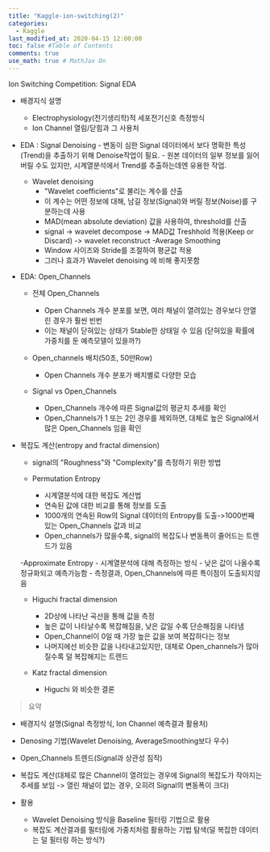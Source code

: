 ```yaml
---
title: "Kaggle-ion-switching(2)"
categories: 
  - Kaggle
last_modified_at: 2020-04-15 12:00:00
toc: false #Table of Contents
comments: true
use_math: true # MathJax On
---
```


Ion Switching Competition: Signal EDA
- 배경지식 설명
	- Electrophysiology(전기생리학)적 세포전기신호 측정방식
	- Ion Channel 열림/닫힘과 그 사용처

- EDA : Signal Denoising
		- 변동이 심한 Signal 데이터에서 보다 명확한 특성(Trend)을 추출하기 위해 Denoise작업이 필요.
		- 원본 데이터의 일부 정보를 잃어버릴 수도 있지만, 시계열분석에서 Trend를 추출하는데엔 유용한 작업.
	- Wavelet denoising
		- "Wavelet coefficients"로 불리는 계수를 산출
		- 이 계수는 어떤 정보에 대해, 남길 정보(Signal)와 버릴 정보(Noise)를 구분하는데 사용
		- MAD(mean absolute deviation) 값을 사용하여, threshold를 산출
		- signal -> wavelet decompose -> MAD값 Treshhold 적용(Keep or Discard) -> wavelet reconstruct
	-Average Smoothing
		- Window 사이즈와 Stride를 조절하여 평균값 적용
		- 그러나 효과가 Wavelet denoising 에 비해 좋지못함

- EDA: Open_Channels 
	- 전체 Open_Channels
		- Open Channels 개수 분포를 보면, 여러 채널이 열려있는 경우보다 안열린 경우가 훨씬 빈번
		- 이는 채널이 닫혀있는 상태가 Stable한 상태일 수 있음 (닫혀있을 확률에 가중치를 둔 예측모델이 있을까?)
	
	- Open_channels 배치(50초, 50만Row)
		- Open Channels 개수 분포가 배치별로 다양한 모습

	- Signal vs Open_Channels
		- Open_Channels 개수에 따른 Signal값의 평균치 추세를 확인
		- Open_Channels가 1 또는 2인 경우를 제외하면, 대체로 높은 Signal에서 많은 Open_Channels 임을 확인

- 복잡도 계산(entropy and fractal dimension)
	- signal의 "Roughness"와 "Complexity"를 측정하기 위한 방법

	- Permutation Entropy
		- 시계열분석에 대한 복잡도 계산법
		- 연속된 값에 대한 비교를 통해 정보를 도출
		- 1000개의 연속된 Row의 Signal 데이터의 Entropy를 도출->1000번째 있는 Open_Channels 값과 비교
		- Open_channels가 많을수록, signal의 복잡도나 변동폭이 줄어드는 트렌드가 있음
		
	
	-Approximate Entropy
		- 시계열분석에 대해 측정하는 방식
		- 낮은 값이 나올수록 정규화되고 예측가능함
		- 측정결과, Open_Channels에 따른 특이점이 도출되지않음

	
	- Higuchi fractal dimension
		- 2D상에 나타난 곡선을 통해 값을 측정
		- 높은 값이 나타날수록 복잡해짐을, 낮은 값일 수록 단순해짐을 나타냄
		- Open_Channel이 0일 때 가장 높은 값을 보여 복잡하다는 정보
		- 나머지에선 비슷한 값을 나타내고있지만, 대체로 Open_channels가 많아질수록 덜 복잡해지는 트렌드

	- Katz fractal dimension
		- Higuchi 와 비슷한 결론

> 요약
 - 배경지식 설명(Signal 측정방식, Ion Channel 예측결과 활용처)
 - Denosing 기법(Wavelet Denoising, AverageSmoothing보다 우수)
 - Open_Channels 트렌드(Signal과 상관성 짐작)
 - 복잡도 계산(대체로 많은 Channel이 열려있는 경우에 Signal의 복잡도가 작아지는 추세를 보임 -> 열린 채널이 없는 경우, 오히려 Signal의 변동폭이 크다)

 - 활용
	- Wavelet Denoising 방식을 Baseline 필터링 기법으로 활용
	- 복잡도 계산결과를 필터링에 가중치처럼 활용하는 기법 탐색(덜 복잡한 데이터는 덜 필터링 하는 방식?)
